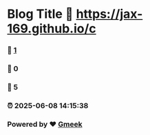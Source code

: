 # Blog Title :link: https://jax-169.github.io/c 
### :page_facing_up: [1](https://jax-169.github.io/c/tag.html) 
### :speech_balloon: 0 
### :hibiscus: 5 
### :alarm_clock: 2025-06-08 14:15:38 
### Powered by :heart: [Gmeek](https://github.com/Meekdai/Gmeek)
